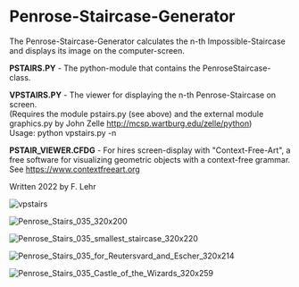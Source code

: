 # Penrose-Staircase-Generator

The Penrose-Staircase-Generator calculates the n-th Impossible-Staircase and displays its image on the computer-screen.

**PSTAIRS.PY** - The python-module that contains the PenroseStaircase-class.

**VPSTAIRS.PY** - The viewer for displaying the n-th Penrose-Staircase on screen.<br>
                  (Requires the module pstairs.py (see above) and the external module graphics.py by John Zelle http://mcsp.wartburg.edu/zelle/python)<br>
                  Usage: python vpstairs.py -n <the n-th Penrose-Staircase>

**PSTAIR_VIEWER.CFDG** - For hires screen-display with "Context-Free-Art", a free software for visualizing geometric objects with a context-free grammar. See https://www.contextfreeart.org

Written 2022 by F. Lehr
  
![vpstairs](https://user-images.githubusercontent.com/114293671/197411171-dd97c909-b8f5-4700-b3ba-2e5d2f2473d4.png)
 
![Penrose_Stairs_035_320x200](https://user-images.githubusercontent.com/114293671/196004368-a6fc24f0-a9dc-4126-b8e4-f9d4b0c641ab.png)

![Penrose_Stairs_035_smallest_staircase_320x220](https://user-images.githubusercontent.com/114293671/196004410-ae9dc0aa-12be-460f-ae4e-5025f08f4ad5.png)

![Penrose_Stairs_035_for_Reutersvard_and_Escher_320x214](https://user-images.githubusercontent.com/114293671/196004460-57620bec-68ab-40e0-b09a-e5c4bf4a1391.png)

![Penrose_Stairs_035_Castle_of_the_Wizards_320x259](https://user-images.githubusercontent.com/114293671/196005860-287e4efa-a7d0-4256-bab7-9efc3c84fe85.png)
